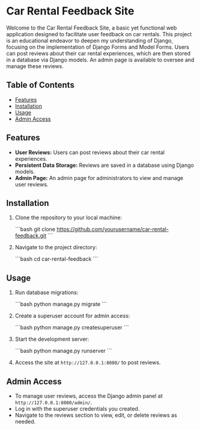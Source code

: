 # Car Rental Feedback Site

Welcome to the Car Rental Feedback Site, a basic yet functional web application designed to facilitate user feedback on car rentals. This project is an educational endeavor to deepen my understanding of Django, focusing on the implementation of Django Forms and Model Forms. Users can post reviews about their car rental experiences, which are then stored in a database via Django models. An admin page is available to oversee and manage these reviews.

## Table of Contents

- [Features](#features)
- [Installation](#installation)
- [Usage](#usage)
- [Admin Access](#admin-access)

## Features

- **User Reviews:** Users can post reviews about their car rental experiences.
- **Persistent Data Storage:** Reviews are saved in a database using Django models.
- **Admin Page:** An admin page for administrators to view and manage user reviews.

## Installation

1. Clone the repository to your local machine:

   \```bash
   git clone https://github.com/yourusername/car-rental-feedback.git
   \```

2. Navigate to the project directory:

   \```bash
   cd car-rental-feedback
   \```

## Usage

1. Run database migrations:

   \```bash
   python manage.py migrate
   \```

2. Create a superuser account for admin access:

   \```bash
   python manage.py createsuperuser
   \```

3. Start the development server:

   \```bash
   python manage.py runserver
   \```

4. Access the site at `http://127.0.0.1:8000/` to post reviews.

## Admin Access

- To manage user reviews, access the Django admin panel at `http://127.0.0.1:8000/admin/`.
- Log in with the superuser credentials you created.
- Navigate to the reviews section to view, edit, or delete reviews as needed.
